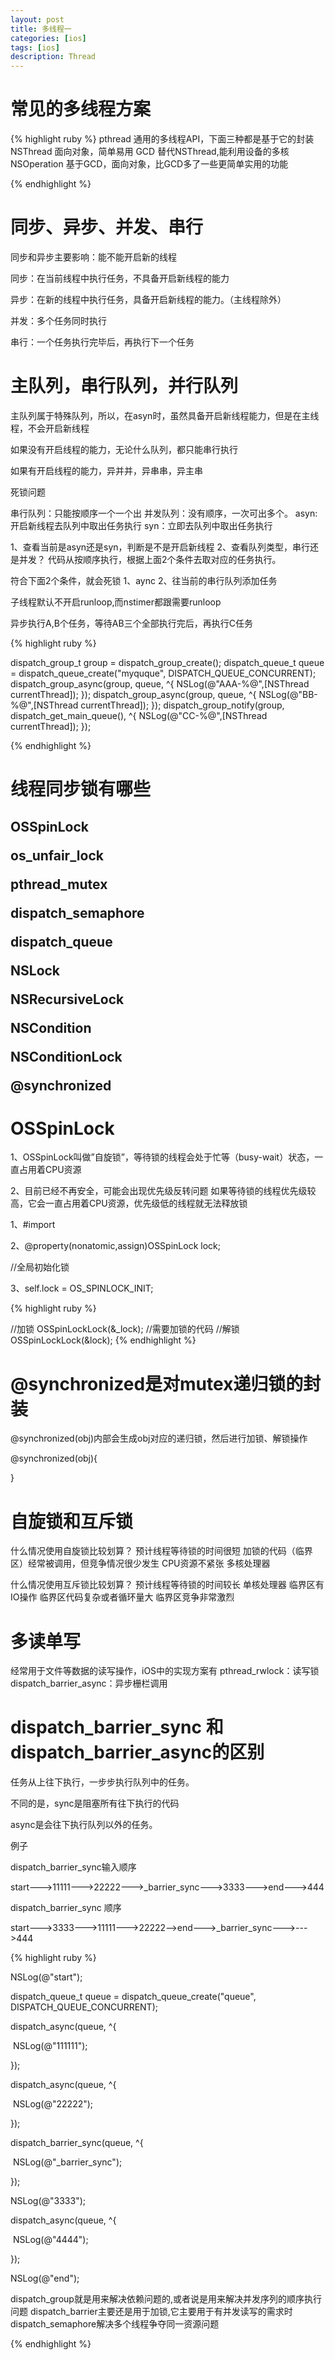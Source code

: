 ```yaml
---
layout: post
title: 多线程一 
categories: [ios]
tags: [ios]
description: Thread 
---
```



<h1>常见的多线程方案</h1>

{% highlight ruby %}
pthread      通用的多线程API，下面三种都是基于它的封装
NSThread   面向对象，简单易用
GCD       替代NSThread,能利用设备的多核
NSOperation    基于GCD，面向对象，比GCD多了一些更简单实用的功能

{% endhighlight %}

<h1>同步、异步、并发、串行</h1>
<p>同步和异步主要影响：能不能开启新的线程</p>
<p>同步：在当前线程中执行任务，不具备开启新线程的能力</p>
<p>异步：在新的线程中执行任务，具备开启新线程的能力。（主线程除外）</p>

<p>并发：多个任务同时执行</p>
<p>串行：一个任务执行完毕后，再执行下一个任务</p>

<h1>主队列，串行队列，并行队列</h1>
<p>主队列属于特殊队列，所以，在asyn时，虽然具备开启新线程能力，但是在主线程，不会开启新线程</p>

<p>如果没有开启线程的能力，无论什么队列，都只能串行执行</p>
<p>如果有开启线程的能力，异并并，异串串，异主串</p>


<p>死锁问题</p>
<p>
串行队列：只能按顺序一个一个出
并发队列：没有顺序，一次可出多个。
asyn:开启新线程去队列中取出任务执行
syn：立即去队列中取出任务执行

1、查看当前是asyn还是syn，判断是不是开启新线程
2、查看队列类型，串行还是并发？
代码从按顺序执行，根据上面2个条件去取对应的任务执行。

符合下面2个条件，就会死锁
1、aync
2、往当前的串行队列添加任务

</p>

<p>子线程默认不开启runloop,而nstimer都跟需要runloop</p>

<p>异步执行A,B个任务，等待AB三个全部执行完后，再执行C任务</p>

{% highlight ruby %}

dispatch_group_t group = dispatch_group_create();
dispatch_queue_t queue = dispatch_queue_create("myquque", DISPATCH_QUEUE_CONCURRENT);
dispatch_group_async(group, queue, ^{
    NSLog(@"AAA-%@",[NSThread currentThread]);
});
dispatch_group_async(group, queue, ^{
    NSLog(@"BB-%@",[NSThread currentThread]);
});
dispatch_group_notify(group, dispatch_get_main_queue(), ^{
    NSLog(@"CC-%@",[NSThread currentThread]);
});

{% endhighlight %}

<h1>线程同步锁有哪些<h2>
OSSpinLock

os_unfair_lock

pthread_mutex

dispatch_semaphore

dispatch_queue

NSLock

NSRecursiveLock

NSCondition

NSConditionLock

@synchronized



<h1>OSSpinLock</h1>
<p>
1、OSSpinLock叫做”自旋锁”，等待锁的线程会处于忙等（busy-wait）状态，一直占用着CPU资源</p>
<p>
2、目前已经不再安全，可能会出现优先级反转问题
如果等待锁的线程优先级较高，它会一直占用着CPU资源，优先级低的线程就无法释放锁
</p>
<p>1、#import <os/lock.h></p>
<p>2、@property(nonatomic,assign)OSSpinLock lock;</p>
<p>//全局初始化锁</p>
<p>3、self.lock = OS_SPINLOCK_INIT;</p>


{% highlight ruby %}

 //加锁
 OSSpinLockLock(&_lock);
 //需要加锁的代码
 //解锁
 OSSpinLockLock(&lock);
{% endhighlight %}



<h1>@synchronized是对mutex递归锁的封装</h1>
@synchronized(obj)内部会生成obj对应的递归锁，然后进行加锁、解锁操作

@synchronized(obj){

}



<h1>自旋锁和互斥锁</h1>

什么情况使用自旋锁比较划算？
预计线程等待锁的时间很短
加锁的代码（临界区）经常被调用，但竞争情况很少发生
CPU资源不紧张
多核处理器

什么情况使用互斥锁比较划算？
预计线程等待锁的时间较长
单核处理器
临界区有IO操作
临界区代码复杂或者循环量大
临界区竞争非常激烈



<h1>多读单写</h1>

经常用于文件等数据的读写操作，iOS中的实现方案有
pthread_rwlock：读写锁
dispatch_barrier_async：异步栅栏调用



# dispatch_barrier_sync 和dispatch_barrier_async的区别

任务从上往下执行，一步步执行队列中的任务。

不同的是，sync是阻塞所有往下执行的代码

async是会往下执行队列以外的任务。

例子

dispatch_barrier_sync输入顺序

start--->11111--->22222--->_barrier_sync--->3333--->end--->444

dispatch_barrier_sync 顺序

start--->3333--->11111--->22222-->end--->_barrier_sync--->--->444

{% highlight ruby %}

 NSLog(@"start");

  dispatch_queue_t queue = dispatch_queue_create("queue", DISPATCH_QUEUE_CONCURRENT);

  dispatch_async(queue, ^{

​    NSLog(@"111111");

  });

  dispatch_async(queue, ^{

​     NSLog(@"22222");

   });

  dispatch_barrier_sync(queue, ^{

​    NSLog(@"_barrier_sync");

  });

   NSLog(@"3333");

  dispatch_async(queue, ^{

​    NSLog(@"4444");

  });

  NSLog(@"end");



dispatch_group就是用来解决依赖问题的,或者说是用来解决并发序列的顺序执行问题
dispatch_barrier主要还是用于加锁,它主要用于有并发读写的需求时
dispatch_semaphore解决多个线程争夺同一资源问题

{% endhighlight %}













